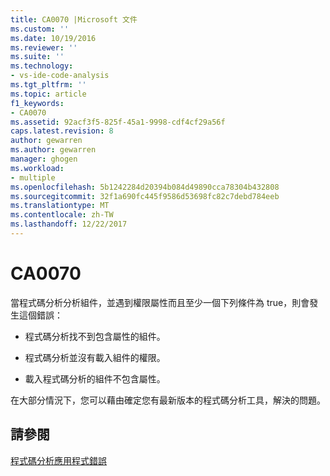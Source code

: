 ```yaml
---
title: CA0070 |Microsoft 文件
ms.custom: ''
ms.date: 10/19/2016
ms.reviewer: ''
ms.suite: ''
ms.technology:
- vs-ide-code-analysis
ms.tgt_pltfrm: ''
ms.topic: article
f1_keywords:
- CA0070
ms.assetid: 92acf3f5-825f-45a1-9998-cdf4cf29a56f
caps.latest.revision: 8
author: gewarren
ms.author: gewarren
manager: ghogen
ms.workload:
- multiple
ms.openlocfilehash: 5b1242284d20394b084d49890cca78304b432808
ms.sourcegitcommit: 32f1a690fc445f9586d53698fc82c7debd784eeb
ms.translationtype: MT
ms.contentlocale: zh-TW
ms.lasthandoff: 12/22/2017
---
```

# <a name="ca0070"></a>CA0070
當程式碼分析分析組件，並遇到權限屬性而且至少一個下列條件為 true，則會發生這個錯誤：  
  
-   程式碼分析找不到包含屬性的組件。  
  
-   程式碼分析並沒有載入組件的權限。  
  
-   載入程式碼分析的組件不包含屬性。  
  
 在大部分情況下，您可以藉由確定您有最新版本的程式碼分析工具，解決的問題。  
  
## <a name="see-also"></a>請參閱  
 [程式碼分析應用程式錯誤](../code-quality/code-analysis-application-errors.md)   
